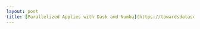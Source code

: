 ```yaml
---
layout: post
title: [Parallelized Applies with Dask and Numba](https://towardsdatascience.com/how-i-learned-to-love-parallelized-applies-with-python-pandas-dask-and-numba-f06b0b367138?source=friends_link&sk=307029bf03b46c541293b503ac4b28a8)
---
```


